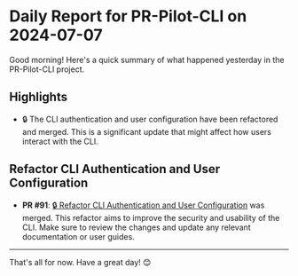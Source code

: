 # Daily Report for PR-Pilot-CLI on 2024-07-07

Good morning! Here's a quick summary of what happened yesterday in the PR-Pilot-CLI project.

## Highlights
- 🔒 The CLI authentication and user configuration have been refactored and merged. This is a significant update that might affect how users interact with the CLI.

## Refactor CLI Authentication and User Configuration
- **PR #91**: [🔒 Refactor CLI Authentication and User Configuration](https://github.com/PR-Pilot-AI/pr-pilot-cli/pull/91) was merged. This refactor aims to improve the security and usability of the CLI. Make sure to review the changes and update any relevant documentation or user guides.

---

That's all for now. Have a great day! 😊